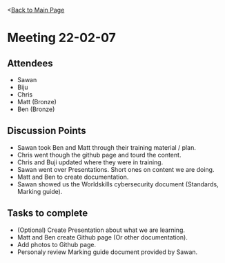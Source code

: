 <[Back to Main Page](https://github.com/ChristopherFitzsimons/WorldSkills2022Cybersecurity)

# Meeting 22-02-07
## Attendees
- Sawan
- Biju
- Chris
- Matt (Bronze)
- Ben (Bronze)

## Discussion Points
- Sawan took Ben and Matt through their training material / plan.
- Chris went though the github page and tourd the content.
- Chris and Buji updated where they were in training.
- Sawan went over Presentations. Short ones on content we are doing.
- Matt and Ben to create documentation.
- Sawan showed us the Worldskills cybersecurity document (Standards, Marking guide).

## Tasks to complete
- (Optional) Create Presentation about what we are learning.
- Matt and Ben create Github page (Or other documentation).
- Add photos to Github page.
- Personaly review Marking guide document provided by Sawan.
